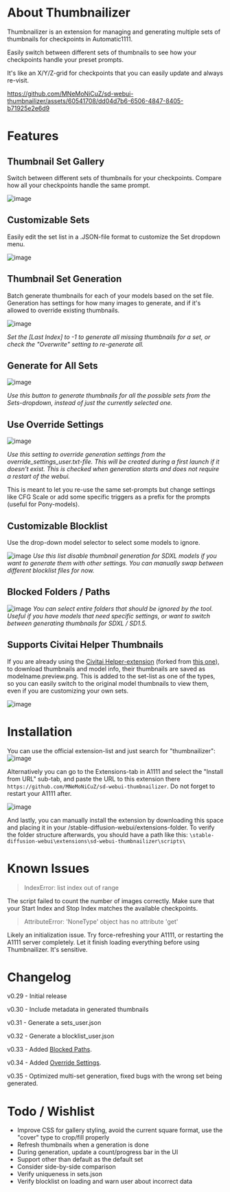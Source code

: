 # About Thumbnailizer

Thumbnailizer is an extension for managing and generating multiple sets of thumbnails for checkpoints in Automatic1111.

Easily switch between different sets of thumbnails to see how your checkpoints handle your preset prompts.

It's like an X/Y/Z-grid for checkpoints that you can easily update and always re-visit.

https://github.com/MNeMoNiCuZ/sd-webui-thumbnailizer/assets/60541708/dd04d7b6-6506-4847-8405-b71925e2e6d9

# Features
## Thumbnail Set Gallery
Switch between different sets of thumbnails for your checkpoints. Compare how all your checkpoints handle the same prompt.

![image](https://github.com/MNeMoNiCuZ/sd-webui-thumbnailizer/assets/60541708/20cf66b0-b2d1-4d8f-805c-268b25cc6df2)

## Customizable Sets
Easily edit the set list in a .JSON-file format to customize the Set dropdown menu.

![image](https://github.com/MNeMoNiCuZ/sd-webui-thumbnailizer/assets/60541708/58d3c44c-bef0-425a-80fb-860774070559)


## Thumbnail Set Generation
Batch generate thumbnails for each of your models based on the set file. Generation has settings for how many images to generate, and if it's allowed to override existing thumbnails.

![image](https://github.com/MNeMoNiCuZ/sd-webui-thumbnailizer/assets/60541708/40930bd2-6232-4e4e-803e-0b1f268731df)

_Set the [Last Index] to -1 to generate all missing thumbnails for a set, or check the "Overwrite" setting to re-generate all._

## Generate for All Sets
![image](https://github.com/user-attachments/assets/79e3b0dc-245b-47a7-81cb-ef941f488be2)

_Use this button to generate thumbnails for all the possible sets from the Sets-dropdown, instead of just the currently selected one._

## Use Override Settings
![image](https://github.com/user-attachments/assets/6970f0f7-28be-41d9-8315-5028d7915fb9)

_Use this setting to override generation settings from the override_settings_user.txt-file. This will be created during a first launch if it doesn't exist. This is checked when generation starts and does not require a restart of the webui._

This is meant to let you re-use the same set-prompts but change settings like CFG Scale or add some specific triggers as a prefix for the prompts (useful for Pony-models).

## Customizable Blocklist
Use the drop-down model selector to select some models to ignore.

![image](https://github.com/MNeMoNiCuZ/sd-webui-thumbnailizer/assets/60541708/13f5708a-d59f-4191-bd76-3cd61807bdef)
_Use this list disable thumbnail generation for SDXL models if you want to generate them with other settings. You can manually swap between different blocklist files for now._

## Blocked Folders / Paths
![image](https://github.com/user-attachments/assets/cd5a53bd-5dc6-4966-8d8d-35e78bd660c6)
_You can select entire folders that should be ignored by the tool. Useful if you have models that need specific settings, or want to switch between generating thumbnails for SDXL / SD1.5._

## Supports Civitai Helper Thumbnails
If you are already using the [Civitai Helper-extension](https://github.com/zixaphir/Stable-Diffusion-Webui-Civitai-Helper/) (forked from [this one](https://github.com/butaixianran/Stable-Diffusion-Webui-Civitai-Helper)), to download thumbnails and model info, their thumbnails are saved as modelname.preview.png. This is added to the set-list as one of the types, so you can easily switch to the original model thumbnails to view them, even if you are customizing your own sets.

![image](https://github.com/MNeMoNiCuZ/sd-webui-thumbnailizer/assets/60541708/5732cc16-972f-4259-b875-d47da4f190c5)


# Installation
You can use the official extension-list and just search for "thumbnailizer":
![image](https://github.com/MNeMoNiCuZ/sd-webui-thumbnailizer/assets/60541708/7266414e-199a-4276-bea4-880a6ed29ac1)

Alternatively you can go to the Extensions-tab in A1111 and select the "Install from URL" sub-tab, and paste the URL to this extension there `https://github.com/MNeMoNiCuZ/sd-webui-thumbnailizer`. Do not forget to restart your A1111 after.

![image](https://github.com/MNeMoNiCuZ/sd-webui-thumbnailizer/assets/60541708/d7c188ef-40c7-415e-a984-191cf52f0c51)

And lastly, you can manually install the extension by downloading this space and placing it in your /stable-diffusion-webui/extensions-folder. To verify the folder structure afterwards, you should have a path like this: `\stable-diffusion-webui\extensions\sd-webui-thumbnailizer\scripts\`

# Known Issues
>IndexError: list index out of range

The script failed to count the number of images correctly. Make sure that your Start Index and Stop Index matches the available checkpoints.

>AttributeError: 'NoneType' object has no attribute 'get'

Likely an initialization issue. Try force-refreshing your A1111, or restarting the A1111 server completely. Let it finish loading everything before using Thumbnailizer. It's sensitive.


# Changelog
v0.29 - Initial release

v0.30 - Include metadata in generated thumbnails

v0.31 - Generate a sets_user.json

v0.32 - Generate a blocklist_user.json

v0.33 - Added [Blocked Paths](https://github.com/MNeMoNiCuZ/sd-webui-thumbnailizer/blob/main/readme.md#blocked-folders--paths).

v0.34 - Added [Override Settings](https://github.com/MNeMoNiCuZ/sd-webui-thumbnailizer/blob/main/readme.md#use-override-settings).

v0.35 - Optimized multi-set generation, fixed bugs with the wrong set being generated.

# Todo / Wishlist
* Improve CSS for gallery styling, avoid the current square format, use the "cover" type to crop/fill properly
* Refresh thumbnails when a generation is done
* During generation, update a count/progress bar in the UI
* Support other than default as the default set
* Consider side-by-side comparison
* Verify uniqueness in sets.json
* Verify blocklist on loading and warn user about incorrect data
